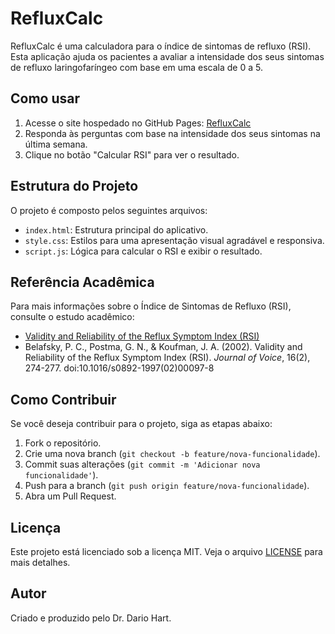 # RefluxCalc

RefluxCalc é uma calculadora para o índice de sintomas de refluxo (RSI). Esta aplicação ajuda os pacientes a avaliar a intensidade dos seus sintomas de refluxo laringofaríngeo com base em uma escala de 0 a 5.

## Como usar

1. Acesse o site hospedado no GitHub Pages: [RefluxCalc](https://dhsig86.github.io/RefluxCalc)
2. Responda às perguntas com base na intensidade dos seus sintomas na última semana.
3. Clique no botão "Calcular RSI" para ver o resultado.

## Estrutura do Projeto

O projeto é composto pelos seguintes arquivos:

- `index.html`: Estrutura principal do aplicativo.
- `style.css`: Estilos para uma apresentação visual agradável e responsiva.
- `script.js`: Lógica para calcular o RSI e exibir o resultado.

## Referência Acadêmica

Para mais informações sobre o Índice de Sintomas de Refluxo (RSI), consulte o estudo acadêmico:

- [Validity and Reliability of the Reflux Symptom Index (RSI)](https://pubmed.ncbi.nlm.nih.gov/12150380/)
- Belafsky, P. C., Postma, G. N., & Koufman, J. A. (2002). Validity and Reliability of the Reflux Symptom Index (RSI). *Journal of Voice*, 16(2), 274-277. doi:10.1016/s0892-1997(02)00097-8

## Como Contribuir

Se você deseja contribuir para o projeto, siga as etapas abaixo:

1. Fork o repositório.
2. Crie uma nova branch (`git checkout -b feature/nova-funcionalidade`).
3. Commit suas alterações (`git commit -m 'Adicionar nova funcionalidade'`).
4. Push para a branch (`git push origin feature/nova-funcionalidade`).
5. Abra um Pull Request.

## Licença

Este projeto está licenciado sob a licença MIT. Veja o arquivo [LICENSE](LICENSE) para mais detalhes.

## Autor

Criado e produzido pelo Dr. Dario Hart.
